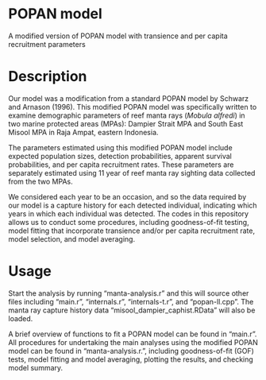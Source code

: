 # POPAN model
A modified version of POPAN model with transience and per capita recruitment parameters

# Description
Our model was a modification from a standard POPAN model by Schwarz and Arnason (1996). This modified POPAN model was specifically written to examine demographic parameters of reef manta rays (_Mobula alfredi_) in two marine protected areas (MPAs): Dampier Strait MPA and South East Misool MPA in Raja Ampat, eastern Indonesia.

The parameters estimated using this modified POPAN model include expected population sizes, detection probabilities, apparent survival probabilities, and per capita recruitment rates. These parameters are separately estimated using 11 year of reef manta ray sighting data collected from the two MPAs. 

We considered each year to be an occasion, and so the data required by our model is a capture history for each detected individual, indicating which years in which each individual was detected.
The codes in this repository allows us to conduct some procedures, including goodness-of-fit testing, model fitting that incorporate transience and/or per capita recruitment rate, model selection, and model averaging.

# Usage
Start the analysis by running “manta-analysis.r” and this will source other files including “main.r”, “internals.r”, “internals-t.r”, and “popan-ll.cpp”. The manta ray capture history data “misool_dampier_caphist.RData” will also be loaded.

A brief overview of functions to fit a POPAN model can be found in “main.r”. All procedures for undertaking the main analyses using the modified POPAN model can be found in “manta-analysis.r.”, including goodness-of-fit (GOF) tests, model fitting and model averaging, plotting the results, and checking model summary.

